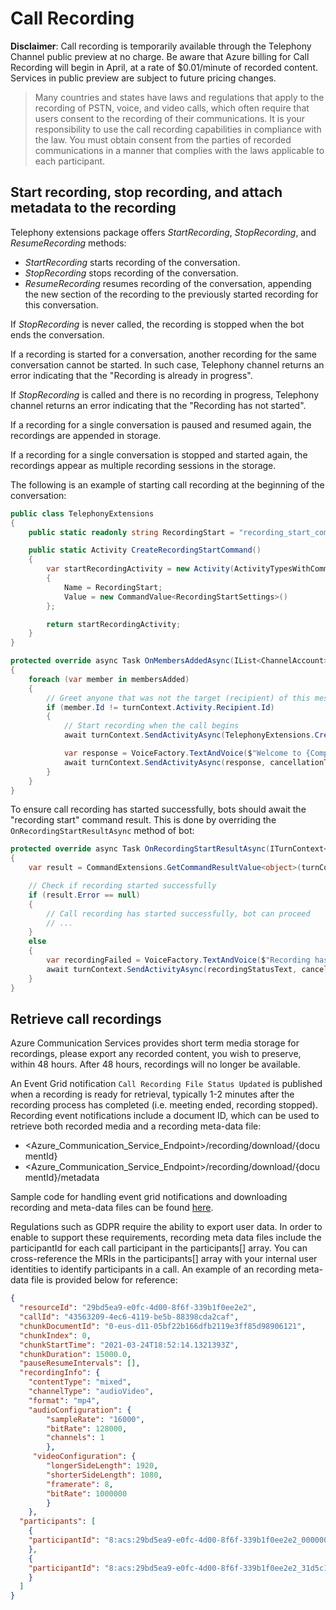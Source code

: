 # Call Recording

__Disclaimer__: Call recording is temporarily available through the Telephony Channel public preview at no charge. Be aware that Azure billing for Call Recording will begin in April, at a rate of $0.01/minute of recorded content. Services in public preview are subject to future pricing changes.

> Many countries and states have laws and regulations that apply to the recording of PSTN, voice, and video calls, which often require that users consent to the recording of their communications. It is your responsibility to use the call recording capabilities in compliance with the law. You must obtain consent from the parties of recorded communications in a manner that complies with the laws applicable to each participant.

## Start recording, stop recording, and attach metadata to the recording
Telephony extensions package offers _StartRecording_, _StopRecording_, and _ResumeRecording_ methods:

- _StartRecording_ starts recording of the conversation. 
- _StopRecording_ stops recording of the conversation.
- _ResumeRecording_ resumes recording of the conversation, appending the new section of the recording to the previously started recording for this conversation.

If _StopRecording_ is never called, the recording is stopped when the bot ends the conversation.

If a recording is started for a conversation, another recording for the same conversation cannot be started. In such case, Telephony channel returns an error indicating that the "Recording is already in progress".

If _StopRecording_ is called and there is no recording in progress, Telephony channel returns an error indicating that the "Recording has not started".

If a recording for a single conversation is paused and resumed again, the recordings are appended in storage.

If a recording for a single conversation is stopped and started again, the recordings appear as multiple recording sessions in the storage.

The following is an example of starting call recording at the beginning of the conversation:

```csharp
public class TelephonyExtensions
{
    public static readonly string RecordingStart = "recording_start_command";

    public static Activity CreateRecordingStartCommand()
    {
        var startRecordingActivity = new Activity(ActivityTypesWithCommand.Command)
        {
            Name = RecordingStart;
            Value = new CommandValue<RecordingStartSettings>()
        };

        return startRecordingActivity;
    }
}
```

```csharp
protected override async Task OnMembersAddedAsync(IList<ChannelAccount> membersAdded, ITurnContext<IConversationUpdateActivity> turnContext, CancellationToken cancellationToken)
{
    foreach (var member in membersAdded)
    {
        // Greet anyone that was not the target (recipient) of this message.
        if (member.Id != turnContext.Activity.Recipient.Id)
        {
            // Start recording when the call begins
            await turnContext.SendActivityAsync(TelephonyExtensions.CreateRecordingStartCommand(), cancellationToken);

            var response = VoiceFactory.TextAndVoice($"Welcome to {CompanyName}! This call may be recorded for quality assurance purposes.");
            await turnContext.SendActivityAsync(response, cancellationToken);
        }
    }
}
```

To ensure call recording has started successfully, bots should await the "recording start" command result. This is done by overriding the `OnRecordingStartResultAsync` method of bot:

```csharp
protected override async Task OnRecordingStartResultAsync(ITurnContext<ICommandResultActivity> turnContext, CancellationToken cancellationToken)
{
    var result = CommandExtensions.GetCommandResultValue<object>(turnContext.Activity);

    // Check if recording started successfully
    if (result.Error == null)
    {
        // Call recording has started successfully, bot can proceed
        // ...
    }
    else
    {
        var recordingFailed = VoiceFactory.TextAndVoice($"Recording has failed, but your call will continue.");
        await turnContext.SendActivityAsync(recordingStatusText, cancellationToken);
    }
}
```

## Retrieve call recordings
Azure Communication Services provides short term media storage for recordings, please export any recorded content, you wish to preserve, within 48 hours. After 48 hours, recordings will no longer be available.

An Event Grid notification `Call Recording File Status Updated` is published when a recording is ready for retrieval, typically 1-2 minutes after the recording process has completed (i.e. meeting ended, recording stopped). Recording event notifications include a document ID, which can be used to retrieve both recorded media and a recording meta-data file:
- <Azure_Communication_Service_Endpoint>/recording/download/{documentId}
- <Azure_Communication_Service_Endpoint>/recording/download/{documentId}/metadata

Sample code for handling event grid notifications and downloading recording and meta-data files can be found [here](https://github.com/microsoft/botframework-telephony/tree/main/samples/csharp_dotnetcore/05a.telephony-recording-download-function).

Regulations such as GDPR require the ability to export user data. In order to enable to support these requirements, recording meta data files include the participantId for each call participant in the participants[] array. You can cross-reference the MRIs in the participants[] array with your internal user identities to identify participants in a call. An example of an recording meta-data file is provided below for reference:

```json
{
  "resourceId": "29bd5ea9-e0fc-4d00-8f6f-339b1f0ee2e2",
  "callId": "43563209-4ec6-4119-be5b-88398cda2caf",
  "chunkDocumentId": "0-eus-d11-05bf22b166dfb2119e3ff85d98906121",
  "chunkIndex": 0,
  "chunkStartTime": "2021-03-24T18:52:14.1321393Z",
  "chunkDuration": 15000.0,
  "pauseResumeIntervals": [],
  "recordingInfo": {
    "contentType": "mixed",
    "channelType": "audioVideo",
    "format": "mp4",
    "audioConfiguration": {
        "sampleRate": "16000",
        "bitRate": 128000,
        "channels": 1
        },
     "videoConfiguration": {
        "longerSideLength": 1920,
        "shorterSideLength": 1080,
        "framerate": 8,
        "bitRate": 1000000
        }
    },
  "participants": [
    {
    "participantId": "8:acs:29bd5ea9-e0fc-4d00-8f6f-339b1f0ee2e2_00000008-6ad3-6540-99c6-593a0d00c367"
    },
    {
    "participantId": "8:acs:29bd5ea9-e0fc-4d00-8f6f-339b1f0ee2e2_31d5c120-90a9-409d-8f48-a3463c35f58e"
    }
  ]
}
```
